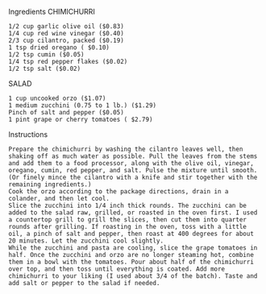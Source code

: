 Ingredients
CHIMICHURRI

    1/2 cup garlic olive oil ($0.83)
    1/4 cup red wine vinegar ($0.40)
    2/3 cup cilantro, packed ($0.19)
    1 tsp dried oregano ( $0.10)
    1/2 tsp cumin ($0.05)
    1/4 tsp red pepper flakes ($0.02)
    1/2 tsp salt ($0.02)

SALAD

    1 cup uncooked orzo ($1.07)
    1 medium zucchini (0.75 to 1 lb.) ($1.29)
    Pinch of salt and pepper ($0.05)
    1 pint grape or cherry tomatoes ( $2.79)

Instructions

    Prepare the chimichurri by washing the cilantro leaves well, then shaking off as much water as possible. Pull the leaves from the stems and add them to a food processor, along with the olive oil, vinegar, oregano, cumin, red pepper, and salt. Pulse the mixture until smooth. (Or finely mince the cilantro with a knife and stir together with the remaining ingredients.)
    Cook the orzo according to the package directions, drain in a colander, and then let cool.
    Slice the zucchini into 1/4 inch thick rounds. The zucchini can be added to the salad raw, grilled, or roasted in the oven first. I used a countertop grill to grill the slices, then cut them into quarter rounds after grilling. If roasting in the oven, toss with a little oil, a pinch of salt and pepper, then roast at 400 degrees for about 20 minutes. Let the zucchini cool slightly.
    While the zucchini and pasta are cooling, slice the grape tomatoes in half. Once the zucchini and orzo are no longer steaming hot, combine them in a bowl with the tomatoes. Pour about half of the chimichurri over top, and then toss until everything is coated. Add more chimichurri to your liking (I used about 3/4 of the batch). Taste and add salt or pepper to the salad if needed.
